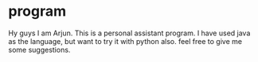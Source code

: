 # program
Hy guys I am Arjun. This is a personal assistant program. I have used java as the language, but want to try it with python also. feel free to give me some suggestions. 
